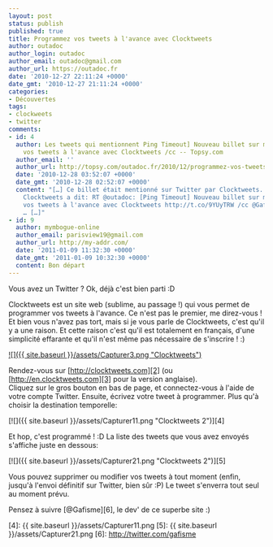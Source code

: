 ```yaml
---
layout: post
status: publish
published: true
title: Programmez vos tweets à l'avance avec Clocktweets
author: outadoc
author_login: outadoc
author_email: outadoc@gmail.com
author_url: https://outadoc.fr
date: '2010-12-27 22:11:24 +0000'
date_gmt: '2010-12-27 21:11:24 +0000'
categories:
- Découvertes
tags:
- clockweets
- twitter
comments:
- id: 4
  author: Les tweets qui mentionnent Ping Timeout] Nouveau billet sur mon site ! Programmez
    vos tweets à l'avance avec Clocktweets /cc -- Topsy.com
  author_email: ''
  author_url: http://topsy.com/outadoc.fr/2010/12/programmez-vos-tweets-a-lavance-avec-clocktweets/?utm_source=pingback&utm_campaign=L2
  date: '2010-12-28 03:52:07 +0000'
  date_gmt: '2010-12-28 02:52:07 +0000'
  content: "[…] Ce billet était mentionné sur Twitter par Clocktweets.
    Clocktweets a dit: RT @outadoc: [Ping Timeout] Nouveau billet sur mon site ! Programmez
    vos tweets à l'avance avec Clocktweets http://t.co/9YUyTRW /cc @Gaf
    … […]"
- id: 9
  author: mymbogue-online
  author_email: parisview19@gmail.com
  author_url: http://my-addr.com/
  date: '2011-01-09 11:32:30 +0000'
  date_gmt: '2011-01-09 10:32:30 +0000'
  content: Bon départ
---
```

Vous avez un Twitter ? Ok, déjà c'est bien parti :D

Clocktweets est un site web (sublime, au passage !) qui vous permet de programmer vos tweets à l'avance. Ce n'est pas le premier, me direz-vous ! Et bien vous n'avez pas tort, mais si je vous parle de Clocktweets, c'est qu'il y a une raison. Et cette raison c'est qu'il est totalement en français, d'une simplicité effarante et qu'il n'est même pas nécessaire de s'inscrire ! :)

[![]({{ site.baseurl }}/assets/Capturer3.png "Clocktweets")][1]

Rendez-vous sur [http://clocktweets.com][2] (ou [http://en.clocktweets.com][3] pour la version anglaise).  
 Cliquez sur le gros bouton en bas de page, et connectez-vous à l'aide de votre compte Twitter. Ensuite, écrivez votre tweet à programmer. Plus qu'à choisir la destination temporelle:

[![]({{ site.baseurl }}/assets/Capturer11.png "Clocktweets 2")][4]

Et hop, c'est programmé ! :D La liste des tweets que vous avez envoyés s'affiche juste en dessous:

[![]({{ site.baseurl }}/assets/Capturer21.png "Clocktweets 2")][5]

Vous pouvez supprimer ou modifier vos tweets à tout moment (enfin, jusqu'à l'envoi définitif sur Twitter, bien sûr :P) Le tweet s'enverra tout seul au moment prévu.

Pensez à suivre [@Gafisme][6], le dev' de ce superbe site :)

[1]: http://clocktweets.com
[2]: http://clocktweets.com
[3]: http://en.clocktweets.com
[4]: {{ site.baseurl }}/assets/Capturer11.png
[5]: {{ site.baseurl }}/assets/Capturer21.png
[6]: http://twitter.com/gafisme
